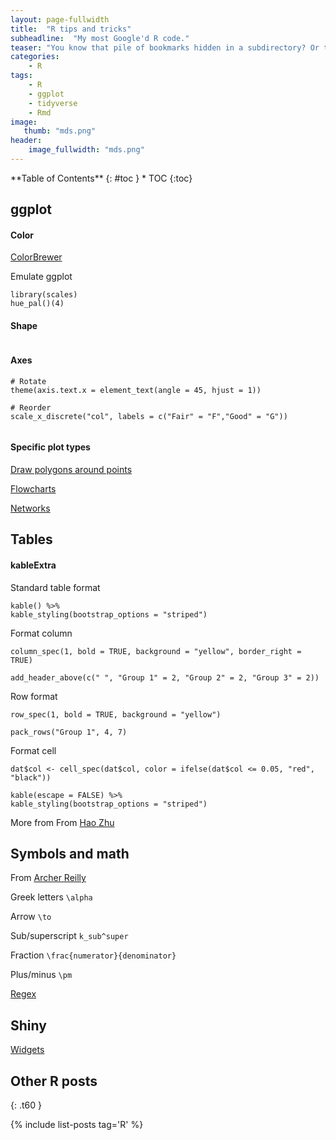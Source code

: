 ```yaml
---
layout: page-fullwidth
title:  "R tips and tricks"
subheadline:  "My most Google'd R code."
teaser: "You know that pile of bookmarks hidden in a subdirectory? Or those pages Google reminds you that you 'visited many times'? Here, I collect all my most Google'd R code in one place."
categories:
    - R
tags:
    - R
    - ggplot
    - tidyverse
    - Rmd
image:
   thumb: "mds.png"
header:
    image_fullwidth: "mds.png"
---
```

<div class="panel radius" markdown="1">
**Table of Contents**
{: #toc }
*  TOC
{:toc}
</div>

## ggplot

#### Color

[ColorBrewer](https://colorbrewer2.org/)

Emulate ggplot
```
library(scales)
hue_pal()(4)
```

#### Shape

<img class="t60" src="{{ site.urlimg }}ggplot2-shape-identity.png" alt="">

#### Axes

```
# Rotate
theme(axis.text.x = element_text(angle = 45, hjust = 1))

# Reorder
scale_x_discrete("col", labels = c("Fair" = "F","Good" = "G"))
  
```

#### Specific plot types

[Draw polygons around points](https://luisdva.github.io/rstats/Grouping-points/)

[Flowcharts](https://rich-iannone.github.io/DiagrammeR/graphs.html#node-edge-data-frames)

[Networks](https://rpubs.com/updragon/ggraph_tricks)

## Tables

#### kableExtra

Standard table format
```
kable() %>%
kable_styling(bootstrap_options = "striped")
```

Format column
```
column_spec(1, bold = TRUE, background = "yellow", border_right = TRUE)

add_header_above(c(" ", "Group 1" = 2, "Group 2" = 2, "Group 3" = 2))
```

Row format
```
row_spec(1, bold = TRUE, background = "yellow")

pack_rows("Group 1", 4, 7)
```

Format cell
```
dat$col <- cell_spec(dat$col, color = ifelse(dat$col <= 0.05, "red", "black"))

kable(escape = FALSE) %>%
kable_styling(bootstrap_options = "striped")
```

More from From [Hao Zhu](https://cran.r-project.org/web/packages/kableExtra/vignettes/awesome_table_in_html.html)

## Symbols and math

From [Archer Reilly](http://csrgxtu.github.io/2015/03/20/Writing-Mathematic-Fomulars-in-Markdown/)

Greek letters `\alpha`

Arrow `\to`

Sub/superscript `k_sub^super`

Fraction `\frac{numerator}{denominator}`

Plus/minus `\pm`

[Regex](https://cheatography.com/davechild/cheat-sheets/regular-expressions/)

## Shiny

[Widgets](https://shiny.rstudio.com/tutorial/written-tutorial/lesson3/)

## Other R posts
{: .t60 }

{% include list-posts tag='R' %}